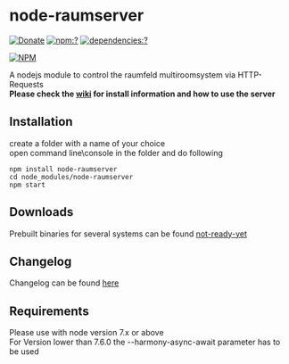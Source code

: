 # node-raumserver
[![Donate](https://img.shields.io/badge/Donate-PayPal-green.svg)](https://www.paypal.me/ChriD/)
[![npm:?](https://img.shields.io/npm/v/node-raumserver.svg?style=flat-square)](https://www.npmjs.com/packages/node-raumserver)
[![dependencies:?](https://img.shields.io/npm/dm/node-raumserver.svg?style=flat-square)](https://www.npmjs.com/packages/node-raumserver)  

[![NPM](https://nodei.co/npm/node-raumserver.png?downloads=true&downloadRank=true)](https://nodei.co/npm/node-raumserver/)

A nodejs module to control the raumfeld multiroomsystem via HTTP-Requests  
**Please check the [wiki](https://github.com/ChriD/node-raumserver/wiki) for install information and how to use the server**  

Installation
-------------
create a folder with a name of your choice  
open command line\console in the folder and do following  
```
npm install node-raumserver
cd node_modules/node-raumserver
npm start
```



Downloads
-------------
Prebuilt binaries for several systems can be found [not-ready-yet](not-ready-yet)  


Changelog
-------------
Changelog can be found [here](https://github.com/ChriD/node-raumserver/releases)  


Requirements
-------------
Please use with node version 7.x or above  
For Version lower than 7.6.0 the --harmony-async-await parameter has to be used
